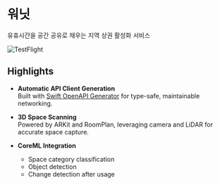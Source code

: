 # 워닛

유휴시간을 공간 공유로 채우는 지역 상권 활성화 서비스

![TestFlight](https://img.shields.io/badge/TestFlight-v1-0470b9?logo=app-store&logoColor=white)

## Highlights

- **Automatic API Client Generation**<br />
  Built with [Swift OpenAPI Generator](https://github.com/apple/swift-openapi-generator) for type-safe, maintainable networking.

- **3D Space Scanning**<br />
  Powered by ARKit and RoomPlan, leveraging camera and LiDAR for accurate space capture.

- **CoreML Integration**
  - Space category classification
  - Object detection
  - Change detection after usage
 
